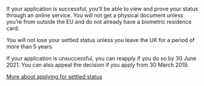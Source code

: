 If your application is successful, you’ll be able to view and prove your status through an online service. You will not get a physical document unless you’re from outside the EU and do not already have a biometric residence card.

You will not lose your settled status unless you leave the UK for a period of more than 5 years.

If your application is unsuccessful, you can reapply if you do so by 30 June 2021. You can also appeal the decision if you apply from 30 March 2019.

[More about applying for settled status](https://www.gov.uk/settled-status-eu-citizens-families/applying-for-settled-status)

